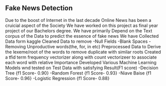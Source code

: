 ## Fake News Detection ##
Due to the boost of Internet in the last decade Online News has been a cruicial aspect of the Society
We have worked on this project as final year project of our Bachelors degree.
We have primarily Depend on the Text corpus of the Data to predict the essence of fake news 
We have Collected Data form kaggle
Cleaned Data to remove
  -Null Fields
  -Blank Spaces
  -Removing Unproductive words(the, for, in etc)
Preprocessed Data to Derive the lexeme/root of the words to remove duplicate with similar roots
Created a tfid term frequency vectorizer along with count vectorizeer to associate each word with relative Importance
Developed Various Machine Learning Models wnd tested on Test Data with satisfying Result(F1 score)
  -Decision Tree           {f1 Score- 0.90}
  -Random Forest           {f1 Score- 0.93}
  -Niave Baise             {f1 Score- 0.96}
  -Logistic Regression     {f1 Score- 0.88}
  
